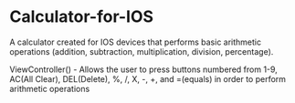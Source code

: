# Calculator-for-IOS
A calculator created for IOS devices that performs basic arithmetic operations (addition, subtraction, multiplication, division, percentage). 

ViewController() - Allows the user to press buttons numbered from 1-9, AC(All Clear), DEL(Delete), %, /, X, -, +, and =(equals) in order to perform arithmetic operations
